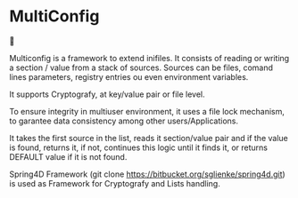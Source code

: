 # MultiConfig

:construction:

Multiconfig is a framework to extend inifiles.
It consists of reading or writing a section / value from a stack of sources.
Sources can be files, comand lines parameters, registry entries ou even environment variables.

It supports Cryptografy, at key/value pair or file level.

To ensure integrity in multiuser environment, it uses a file lock mechanism, to garantee data consistency among other users/Applications.

It takes the first source in the list, reads it section/value pair and if the value is found, returns it, if not, continues this logic until it finds it, or returns DEFAULT value if it is not found.

Spring4D Framework (git clone https://bitbucket.org/sglienke/spring4d.git) is used as Framework for Cryptografy and Lists handling.



